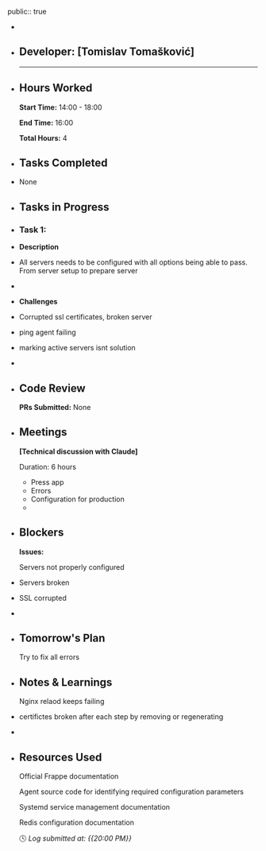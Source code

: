 public:: true

-
- ## Developer: [Tomislav Tomašković]
  
  ---
- ## Hours Worked
  
  **Start Time:** 14:00 - 18:00
  
  **End Time:** 16:00
  
  **Total Hours:** 4
- ## Tasks Completed
- None
- ## Tasks in Progress
- ### Task 1:
- **Description**
- All servers needs to be configured with all options being able to pass. From server setup to prepare server
-
- **Challenges**
- Corrupted ssl certificates, broken server
- ping agent failing
- marking active servers isnt solution
-
- ## Code Review
  
  **PRs Submitted:** None
- ## Meetings
  
  **[Technical discussion with Claude]**
  
  Duration: 6 hours
	- Press app
	- Errors
	- Configuration for production
	-
- ## Blockers
  
  **Issues:**
  
  Servers not properly configured
- Servers broken
- SSL corrupted
-
- ## Tomorrow's Plan
  
  Try to fix all errors
- ## Notes & Learnings
  
  Nginx relaod keeps failing
- certifictes broken after each step by removing or regenerating
-
- ## Resources Used
  
  Official Frappe documentation
  
  Agent source code for identifying required configuration parameters
  
  Systemd service management documentation
  
  Redis configuration documentation
  
  🕓 *Log submitted at: {{20:00 PM}}*